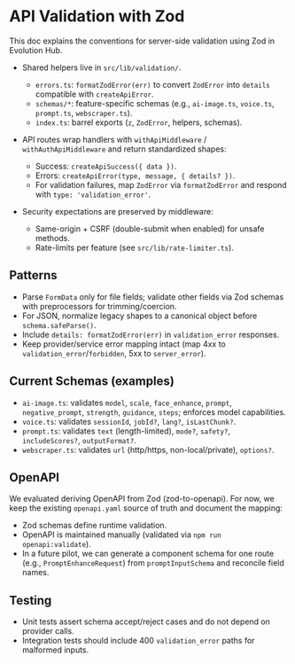 # API Validation with Zod

This doc explains the conventions for server-side validation using Zod in Evolution Hub.

- Shared helpers live in `src/lib/validation/`.
  - `errors.ts`: `formatZodError(err)` to convert `ZodError` into `details` compatible with `createApiError`.
  - `schemas/*`: feature-specific schemas (e.g., `ai-image.ts`, `voice.ts`, `prompt.ts`, `webscraper.ts`).
  - `index.ts`: barrel exports (`z`, `ZodError`, helpers, schemas).

- API routes wrap handlers with `withApiMiddleware` / `withAuthApiMiddleware` and return standardized shapes:
  - Success: `createApiSuccess({ data })`.
  - Errors: `createApiError(type, message, { details? })`.
  - For validation failures, map `ZodError` via `formatZodError` and respond with `type: 'validation_error'`.

- Security expectations are preserved by middleware:
  - Same-origin + CSRF (double-submit when enabled) for unsafe methods.
  - Rate-limits per feature (see `src/lib/rate-limiter.ts`).

## Patterns

- Parse `FormData` only for file fields; validate other fields via Zod schemas with preprocessors for trimming/coercion.
- For JSON, normalize legacy shapes to a canonical object before `schema.safeParse()`.
- Include `details: formatZodError(err)` in `validation_error` responses.
- Keep provider/service error mapping intact (map 4xx to `validation_error`/`forbidden`, 5xx to `server_error`).

## Current Schemas (examples)

- `ai-image.ts`: validates `model`, `scale`, `face_enhance`, `prompt`, `negative_prompt`, `strength`, `guidance`, `steps`; enforces model capabilities.
- `voice.ts`: validates `sessionId`, `jobId?`, `lang?`, `isLastChunk?`.
- `prompt.ts`: validates `text` (length-limited), `mode?`, `safety?`, `includeScores?`, `outputFormat?`.
- `webscraper.ts`: validates `url` (http/https, non-local/private), `options?`.

## OpenAPI

We evaluated deriving OpenAPI from Zod (zod-to-openapi). For now, we keep the existing `openapi.yaml` source of truth and document the mapping:

- Zod schemas define runtime validation.
- OpenAPI is maintained manually (validated via `npm run openapi:validate`).
- In a future pilot, we can generate a component schema for one route (e.g., `PromptEnhanceRequest`) from `promptInputSchema` and reconcile field names.

## Testing

- Unit tests assert schema accept/reject cases and do not depend on provider calls.
- Integration tests should include 400 `validation_error` paths for malformed inputs.
